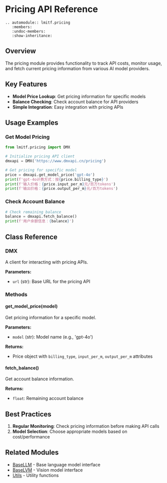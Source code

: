 # Pricing API Reference

```{eval-rst}
.. automodule:: lmitf.pricing
   :members:
   :undoc-members:
   :show-inheritance:
```

## Overview

The pricing module provides functionality to track API costs, monitor usage, and fetch current pricing information from various AI model providers.

## Key Features

- **Model Price Lookup**: Get pricing information for specific models
- **Balance Checking**: Check account balance for API providers
- **Simple Integration**: Easy integration with pricing APIs

## Usage Examples

### Get Model Pricing

```python
from lmitf.pricing import DMX

# Initialize pricing API client
dmxapi = DMX('https://www.dmxapi.cn/pricing')

# Get pricing for specific model
price = dmxapi.get_model_price('gpt-4o')
print(f'gpt-4o计费方式：按{price.billing_type}')
print(f'输入价格：{price.input_per_m}元/百万tokens')
print(f'输出价格：{price.output_per_m}元/百万tokens')
```

### Check Account Balance

```python
# Check remaining balance
balance = dmxapi.fetch_balance()
print(f'用户余额信息：{balance}')
```

## Class Reference

### DMX

A client for interacting with pricing APIs.

**Parameters:**
- `url` (str): Base URL for the pricing API

### Methods

#### get_model_price(model)

Get pricing information for a specific model.

**Parameters:**
- `model` (str): Model name (e.g., 'gpt-4o')

**Returns:**
- Price object with `billing_type`, `input_per_m`, `output_per_m` attributes

#### fetch_balance()

Get account balance information.

**Returns:**
- `float`: Remaining account balance

## Best Practices

1. **Regular Monitoring**: Check pricing information before making API calls
2. **Model Selection**: Choose appropriate models based on cost/performance

## Related Modules

- [BaseLLM](llm.md) - Base language model interface
- [BaseLVM](lvm.md) - Vision model interface
- [Utils](utils.md) - Utility functions